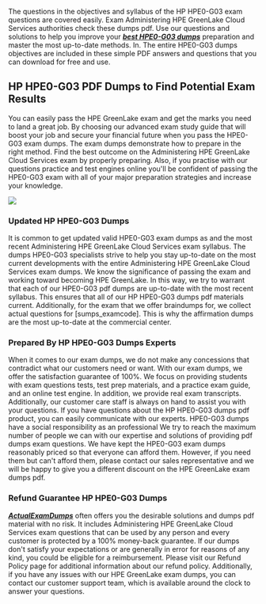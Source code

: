 The questions in the objectives and syllabus of the HP HPE0-G03 exam questions are covered easily. Exam Administering HPE GreenLake Cloud Services authorities check these dumps pdf. Use our questions and solutions to help you improve your **_[best HPE0-G03 dumps](https://actualexamdumps.com/hpe0-g03.html)_** preparation and master the most up-to-date methods. In. The entire HPE0-G03 dumps objectives are included in these simple PDF answers and questions that you can download for free and use.  

## **HP HPE0-G03 PDF Dumps to Find Potential Exam Results**

  
You can easily pass the HPE GreenLake exam and get the marks you need to land a great job. By choosing our advanced exam study guide that will boost your job and secure your financial future when you pass the HPE0-G03 exam dumps. The exam dumps demonstrate how to prepare in the right method. Find the best outcome on the Administering HPE GreenLake Cloud Services exam by properly preparing. Also, if you practise with our questions practice and test engines online you'll be confident of passing the HPE0-G03 exam with all of your major preparation strategies and increase your knowledge.  
  
[![](https://actualexamdumps.com/wp-content/uploads/2023/01/actualeexamdumps.png)](https://actualexamdumps.com/hpe0-g03.html)  

### **Updated HP HPE0-G03 Dumps**

  
It is common to get updated valid HPE0-G03 exam dumps as and the most recent Administering HPE GreenLake Cloud Services exam syllabus. The dumps HPE0-G03 specialists strive to help you stay up-to-date on the most current developments with the entire Administering HPE GreenLake Cloud Services exam dumps. We know the significance of passing the exam and working toward becoming HPE GreenLake. In this way, we try to warrant that each of our HPE0-G03 pdf dumps are up-to-date with the most recent syllabus. This ensures that all of our HP HPE0-G03 dumps pdf materials current. Additionally, for the exam that we offer braindumps for, we collect actual questions for [sumps_examcode]. This is why the affirmation dumps are the most up-to-date at the commercial center.  

### **Prepared By HP HPE0-G03 Dumps Experts**

  
When it comes to our exam dumps, we do not make any concessions that contradict what our customers need or want. With our exam dumps, we offer the satisfaction guarantee of 100%. We focus on providing students with exam questions tests, test prep materials, and a practice exam guide, and an online test engine. In addition, we provide real exam transcripts. Additionally, our customer care staff is always on hand to assist you with your questions. If you have questions about the HP HPE0-G03 dumps pdf product, you can easily communicate with our experts. HPE0-G03 dumps have a social responsibility as an professional We try to reach the maximum number of people we can with our expertise and solutions of providing pdf dumps exam questions. We have kept the HPE0-G03 exam dumps reasonably priced so that everyone can afford them. However, if you need them but can't afford them, please contact our sales representative and we will be happy to give you a different discount on the HPE GreenLake exam dumps pdf.  

### **Refund Guarantee HP HPE0-G03 Dumps**

  
[**_ActualExamDumps_**](https://actualexamdumps.com/) often offers you the desirable solutions and dumps pdf material with no risk. It includes Administering HPE GreenLake Cloud Services exam questions that can be used by any person and every customer is protected by a 100% money-back guarantee. If our dumps don't satisfy your expectations or are generally in error for reasons of any kind, you could be eligible for a reimbursement. Please visit our Refund Policy page for additional information about our refund policy. Additionally, if you have any issues with our HPE GreenLake exam dumps, you can contact our customer support team, which is available around the clock to answer your questions.
